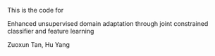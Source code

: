 This is the code for

Enhanced unsupervised domain adaptation through joint constrained classifier and feature learning

Zuoxun Tan, Hu Yang

